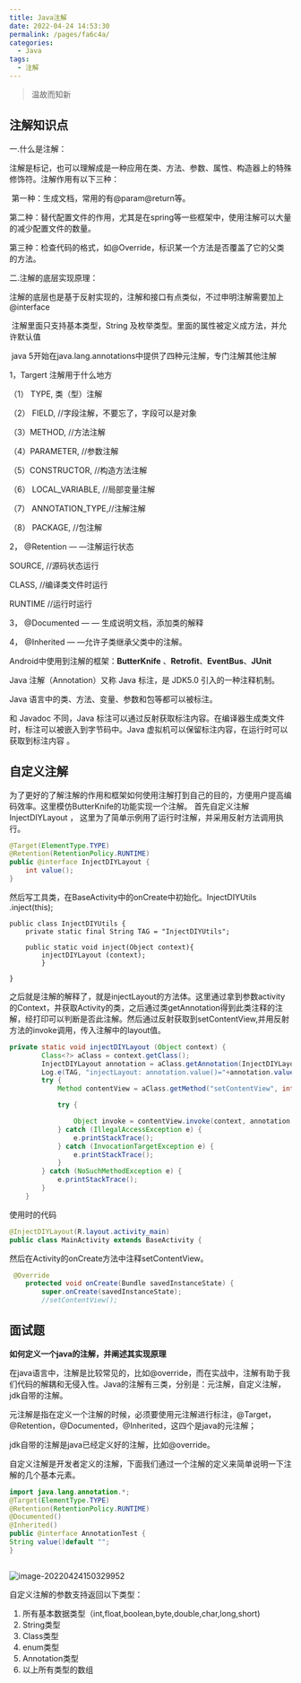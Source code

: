 ```yaml
---
title: Java注解
date: 2022-04-24 14:53:30
permalink: /pages/fa6c4a/
categories:
  - Java
tags:
  - 注解
---
```


> 温故而知新

## 注解知识点

一.什么是注解：

   注解是标记，也可以理解成是一种应用在类、方法、参数、属性、构造器上的特殊修饰符。注解作用有以下三种：

​    第一种：生成文档，常用的有@param@return等。

​    第二种：替代配置文件的作用，尤其是在spring等一些框架中，使用注解可以大量的减少配置文件的数量。

​    第三种：检查代码的格式，如@Override，标识某一个方法是否覆盖了它的父类的方法。

二.注解的底层实现原理：

​    注解的底层也是基于反射实现的，注解和接口有点类似，不过申明注解需要加上@interface

​    注解里面只支持基本类型，String 及枚举类型。里面的属性被定义成方法，并允许默认值

​    java 5开始在java.lang.annotations中提供了四种元注解，专门注解其他注解

1，Targert 注解用于什么地方

  （1） TYPE, 类（型）注解

  （2） FIELD, //字段注解，不要忘了，字段可以是对象

  （3）METHOD, //方法注解

  （4）PARAMETER, //参数注解

  （5）CONSTRUCTOR, //构造方法注解

  （6） LOCAL_VARIABLE, //局部变量注解

  （7） ANNOTATION_TYPE,//注解注解

  （8） PACKAGE, //包注解

2， @Retention — —注解运行状态

  SOURCE, //源码状态运行

  CLASS, //编译类文件时运行

  RUNTIME //运行时运行

3， @Documented — — 生成说明文档，添加类的解释 

4， @Inherited — —允许子类继承父类中的注解。

Android中使用到注解的框架：**ButterKnife** 、**Retrofit**、**EventBus**、**JUnit**

Java 注解（Annotation）又称 Java 标注，是 JDK5.0 引入的一种注释机制。

Java 语言中的类、方法、变量、参数和包等都可以被标注。

和 Javadoc 不同，Java 标注可以通过反射获取标注内容。在编译器生成类文件时，标注可以被嵌入到字节码中。Java 虚拟机可以保留标注内容，在运行时可以获取到标注内容 。

## 自定义注解

为了更好的了解注解的作用和框架如何使用注解打到自己的目的，方便用户提高编码效率。这里模仿ButterKnife的功能实现一个注解。
 首先自定义注解InjectDIYLayout ， 这里为了简单示例用了运行时注解，并采用反射方法调用执行。

```java
@Target(ElementType.TYPE)
@Retention(RetentionPolicy.RUNTIME)
public @interface InjectDIYLayout {
    int value();
}
```

然后写工具类，在BaseActivity中的onCreate中初始化。InjectDIYUtils .inject(this);

```
public class InjectDIYUtils {
    private static final String TAG = "InjectDIYUtils";

    public static void inject(Object context){
        injectDIYLayout (context);
        }

}
```

之后就是注解的解释了，就是injectLayout的方法体。这里通过拿到参数activity的Context，并获取Activity的类，之后通过类getAnnotation得到此类注释的注解，经打印可以判断是否此注解。然后通过反射获取到setContentView,并用反射方法的invoke调用，传入注解中的layout值。

```java
private static void injectDIYLayout (Object context) {
        Class<?> aClass = context.getClass();
        InjectDIYLayout annotation = aClass.getAnnotation(InjectDIYLayout.class);
        Log.e(TAG, "injectLayout: annotation.value()="+annotation.value());
        try {
            Method contentView = aClass.getMethod("setContentView", int.class);

            try {

                Object invoke = contentView.invoke(context, annotation.value());
            } catch (IllegalAccessException e) {
                e.printStackTrace();
            } catch (InvocationTargetException e) {
                e.printStackTrace();
            }
        } catch (NoSuchMethodException e) {
            e.printStackTrace();
        }
    }

```

使用时的代码

```java
@InjectDIYLayout(R.layout.activity_main)
public class MainActivity extends BaseActivity {
```

然后在Activity的onCreate方法中注释setContentView。

```java
 @Override
    protected void onCreate(Bundle savedInstanceState) {
        super.onCreate(savedInstanceState);
        //setContentView();
```

## 面试题

**如何定义一个java的注解，并阐述其实现原理**

在java语言中，注解是比较常见的，比如@override，而在实战中，注解有助于我们代码的解耦和无侵入性。Java的注解有三类，分别是：元注解，自定义注解，jdk自带的注解。

元注解是指在定义一个注解的时候，必须要使用元注解进行标注，@Target，@Retention，@Documented，@Inherited，这四个是java的元注解；

jdk自带的注解是java已经定义好的注解，比如@override。

自定义注解是开发者定义的注解，下面我们通过一个注解的定义来简单说明一下注解的几个基本元素。

```java
import java.lang.annotation.*;
@Target(ElementType.TYPE)
@Retention(RetentionPolicy.RUNTIME)
@Documented()
@Inherited()
public @interface AnnotationTest {
String value()default "";
}
 
```

![image-20220424150329952](https://cdn.jsdelivr.net/gh/wyba/image_store/blog/image-20220424150329952.png)

自定义注解的参数支持返回以下类型：

1. 所有基本数据类型（int,float,boolean,byte,double,char,long,short)
2. String类型
3. Class类型
4. enum类型
5. Annotation类型
6. 以上所有类型的数组

